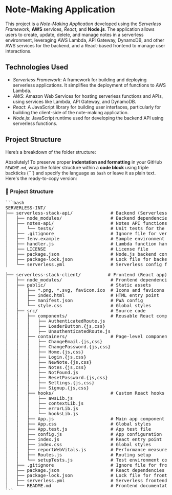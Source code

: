 # Note-Making Application

This project is a *Note-Making Application* developed using the *Serverless Framework*, **AWS** services, *React*, and **Node.js**. The application allows users to create, update, delete, and manage notes in a serverless environment, leveraging AWS Lambda, API Gateway, DynamoDB, and other AWS services for the backend, and a React-based frontend to manage user interactions.

## Technologies Used

- *Serverless Framework*: A framework for building and deploying serverless applications. It simplifies the deployment of functions to AWS Lambda.
- *AWS*: Amazon Web Services for hosting serverless functions and APIs, using services like Lambda, API Gateway, and DynamoDB.
- *React*: A JavaScript library for building user interfaces, particularly for building the client-side of the note-making application.
- *Node.js*: JavaScript runtime used for developing the backend API using serverless functions.

## Project Structure

Here’s a breakdown of the folder structure:

Absolutely! To preserve proper **indentation and formatting** in your GitHub `README.md`, wrap the folder structure within a **code block** using triple backticks (```) and specify the language as `bash` or leave it as plain text. Here's the ready-to-copy version:

### 📁 Project Structure

<pre>
```bash
SERVERLESS-INT/
├── serverless-stack-api/              # Backend (Serverless API)
│   ├── node_modules/                  # Backend dependencies
│   ├── notes-api/                     # Notes API functions
│   │   └── tests/                     # Unit tests for the API
│   ├── .gitignore                     # Ignore file for version control
│   ├── fenv.example                   # Sample environment variables
│   ├── handler.js                     # Lambda function handlers
│   ├── LICENSE                        # License file
│   ├── package.json                   # Node.js backend config
│   ├── package-lock.json              # Lock file for backend dependencies
│   └── serverless.yml                 # Serverless config for AWS resources

├── serverless-stack-client/          # Frontend (React app)
│   ├── node_modules/                  # Frontend dependencies
│   ├── public/                        # Static assets
│   │   ├── *.png, *.svg, favicon.ico  # Icons and favicons
│   │   ├── index.html                 # HTML entry point
│   │   ├── manifest.json              # PWA config
│   │   └── style.css                  # Global styles
│   ├── src/                           # Source code
│   │   ├── components/                # Reusable React components
│   │   │   ├── AuthenticatedRoute.js
│   │   │   ├── LoaderButton.{js,css}
│   │   │   ├── UnauthenticatedRoute.js
│   │   ├── containers/                # Page-level components
│   │   │   ├── ChangeEmail.{js,css}
│   │   │   ├── ChangePassword.{js,css}
│   │   │   ├── Home.{js,css}
│   │   │   ├── Login.{js,css}
│   │   │   ├── NewNote.{js,css}
│   │   │   ├── Notes.{js,css}
│   │   │   ├── NotFound.js
│   │   │   ├── ResetPassword.{js,css}
│   │   │   ├── Settings.{js,css}
│   │   │   ├── Signup.{js,css}
│   │   ├── hooks/                     # Custom React hooks
│   │   │   ├── awsLib.js
│   │   │   ├── contextLib.js
│   │   │   ├── errorLib.js
│   │   │   └── hooksLib.js
│   │   ├── App.js                     # Main app component
│   │   ├── App.css                    # Global styles
│   │   ├── App.test.js                # App test file
│   │   ├── config.js                  # App configuration
│   │   ├── index.js                   # React entry point
│   │   ├── index.css                  # Global styles
│   │   ├── reportWebVitals.js         # Performance measurement
│   │   ├── Routes.js                  # Routing setup
│   │   └── setupTests.js              # Test environment config
│   ├── .gitignore                     # Ignore file for frontend
│   ├── package.json                   # React dependencies config
│   ├── package-lock.json              # Lock file for frontend
│   ├── serverless.yml                 # Serverless frontend config
│   └── README.md                      # Frontend documentation
```
</pre>
